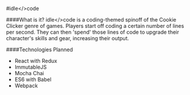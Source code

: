 #idle\</>code

####What is it?
idle\</>code is a coding-themed spinoff of the Cookie Clicker genre of games. Players start off coding a certain number of lines per second. They can then 'spend' those lines of code to upgrade their character's skills and gear, increasing their output. 

####Technologies Planned
* React with Redux
* ImmutableJS
* Mocha Chai
* ES6 with Babel
* Webpack